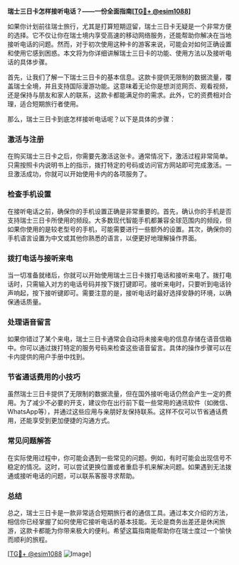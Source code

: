 **瑞士三日卡怎样接听电话？——一份全面指南[[TG💪+ @esim1088](https://t.me/s/esim1088)]**

如果你计划前往瑞士旅行，尤其是打算短期逗留，瑞士三日卡无疑是一个非常方便的选择。它不仅让你在瑞士境内享受高速的移动网络服务，还能帮助你解决在当地接听电话的问题。然而，对于初次使用这种卡的游客来说，可能会对如何正确设置和使用它感到困惑。本文将为你详细讲解瑞士三日卡的功能、使用方法以及接听电话的具体步骤。

首先，让我们了解一下瑞士三日卡的基本信息。这款卡提供无限制的数据流量，覆盖瑞士全境，并且支持国际漫游功能。这意味着无论你是想浏览网页、观看视频，还是保持与朋友和家人的联系，这款卡都能满足你的需求。此外，它的资费相对合理，适合短期旅行者使用。

那么，瑞士三日卡到底怎样接听电话呢？以下是具体的步骤：

### **激活与注册**
在购买瑞士三日卡之后，你需要先激活这张卡。通常情况下，激活过程非常简单。只需按照卡内说明书上的指示，拨打特定的号码或访问官方网站即可完成激活。一旦激活成功，你就可以开始使用卡内的各项服务了。

### **检查手机设置**
在接听电话之前，确保你的手机设置正确是非常重要的。首先，确认你的手机是否支持瑞士三日卡所使用的频段。大多数现代智能手机都兼容全球范围内的频段，但如果你使用的是较老型号的手机，可能需要进行一些额外的设置。其次，确保你的手机语言设置为中文或其他你熟悉的语言，以便更好地理解操作界面。

### **拨打电话与接听来电**
当一切准备就绪后，你就可以开始使用瑞士三日卡拨打电话和接听来电了。拨打电话时，只需输入对方的电话号码并按下拨打键即可。接听来电时，只要听到电话铃声响起，按下接听键即可。需要注意的是，接听电话时最好选择安静的环境，以确保通话质量。

### **处理语音留言**
如果你错过了某个来电，瑞士三日卡通常会自动将未接来电的信息存储在语音信箱中。你可以通过拨打特定的服务号码来检查这些语音留言。具体的操作步骤可以在卡内提供的用户手册中找到。

### **节省通话费用的小技巧**
虽然瑞士三日卡提供了无限制的数据流量，但在国外接听电话仍然会产生一定的费用。为了减少不必要的开支，建议你在出行前下载一些常用的通讯软件（如微信、WhatsApp等），并通过这些应用与亲朋好友保持联系。这样不仅可以节省通话费用，还能享受到更加便捷的沟通方式。

### **常见问题解答**
在实际使用过程中，你可能会遇到一些常见的问题。例如，有时可能会出现信号不稳定的情况。这时，可以尝试更换位置或者重启手机来解决问题。如果遇到无法拨通或接听电话的问题，可以联系客服寻求帮助。

### **总结**
总之，瑞士三日卡是一款非常适合短期旅行者的通信工具。通过本文介绍的方法，相信你已经掌握了如何使用它接听电话的基本技能。无论是商务出差还是休闲旅游，这款卡都能为你带来极大的便利。希望这篇指南能帮助你在瑞士度过一个愉快而顺利的旅程。

[[TG💪+ @esim1088](https://t.me/s/esim1088) ![Image](https://i.postimg.cc/4NQfJmqS/Snipaste-2025-05-13-00-14-12.png)]